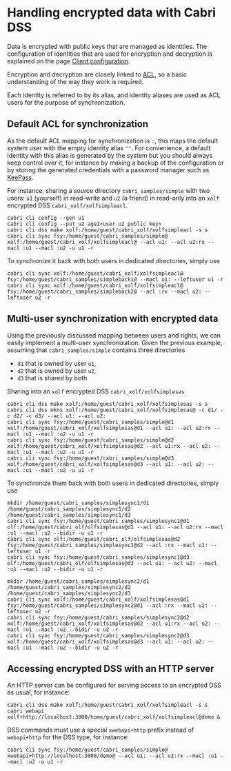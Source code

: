 # Handling encrypted data with Cabri DSS

Data is encrypted with public keys that are managed as identities.
The configuration of identities that are used for encryption and decryption
is explained on the page [Client configuration](cliconf.md).

Encryption and decryption are closely linked to [ACL](acl.md),
so a basic understanding of the way they work is required.

Each identity is referred to by its alias, and identity aliases
are used as ACL users for the purpose of synchronization.

## Default ACL for synchronization

As the default ACL mapping for synchronization is `:`, this maps the default system user
with the empty identity alias `""`.
For convenience, a default identity with this alias is generated by the system
but you should always keep control over it,
for instance by making a backup of the configuration or by storing the generated credentials
with a password manager such as [KeePass](https://keepass.info/).

For instance, sharing a source directory `cabri_samples/simple`
with two users: `u1` (yourself) in read-write and `u2` (a friend) in read-only
into an `xolf` encrypted DSS `cabri_xolf/xolfsimpleacl`.

    cabri cli config --gen u1
    cabri cli config --put u2 age1<user u2 public key>
    cabri cli dss make xolf:/home/guest/cabri_xolf/xolfsimpleacl -s s
    cabri cli sync fsy:/home/guest/cabri_samples/simple@ xolf:/home/guest/cabri_xolf/xolfsimpleacl@ --acl u1: --acl u2:rx --macl :u1 --macl :u2 -u u1 -r

To synchronize it back with both users in dedicated directories, simply use

    cabri cli sync xolf:/home/guest/cabri_xolf/xolfsimpleacl@ fsy:/home/guest/cabri_samples/simpleback1@ --macl u1: --leftuser u1 -r
    cabri cli sync xolf:/home/guest/cabri_xolf/xolfsimpleacl@ fsy:/home/guest/cabri_samples/simpleback2@ --acl :rx --macl u2: --leftuser u2 -r

## Multi-user synchronization with encrypted data

Using the previously discussed mapping between users and rights,
we can easily implement a multi-user synchronization.
Given the previous example, assuming that `cabri_samples/simple` contains
three directories

- `d1` that is owned by user `u1`,
- `d2` that is owned by user `u2`,
- `d3` that is shared by both

Sharing into an `xolf` encrypted DSS `cabri_xolf/xolfsimplesas`

    cabri cli dss make xolf:/home/guest/cabri_xolf/xolfsimplesas -s s
    cabri cli dss mkns xolf:/home/guest/cabri_xolf/xolfsimplesas@ -c d1/ -c d2/ -c d3/ --acl u1: --acl u2:
    cabri cli sync fsy:/home/guest/cabri_samples/simple@d1 xolf:/home/guest/cabri_xolf/xolfsimplesas@d1 --acl u1: --acl u2:rx --macl :u1 --macl :u2 -u u1 -r
    cabri cli sync fsy:/home/guest/cabri_samples/simple@d2 xolf:/home/guest/cabri_xolf/xolfsimplesas@d2 --acl u1:rx --acl u2: --macl :u1 --macl :u2 -u u1 -r
    cabri cli sync fsy:/home/guest/cabri_samples/simple@d3 xolf:/home/guest/cabri_xolf/xolfsimplesas@d3 --acl u1: --acl u2: --macl :u1 --macl :u2 -u u1 -r

To synchronize them back with both users in dedicated directories, simply use

    mkdir /home/guest/cabri_samples/simplesync1/d1 /home/guest/cabri_samples/simplesync1/d2 /home/guest/cabri_samples/simplesync1/d3
    cabri cli sync fsy:/home/guest/cabri_samples/simplesync1@d1 olf:/home/guest/cabri_olf/olfsimplesas@d1 --acl u1: --acl u2:rx --macl :u1 --macl :u2 --bidir -u u1 -r
    cabri cli sync olf:/home/guest/cabri_olf/olfsimplesas@d2 fsy:/home/guest/cabri_samples/simplesync1@d2 --acl :rx --macl u1: --leftuser u1 -r
    cabri cli sync fsy:/home/guest/cabri_samples/simplesync1@d3 olf:/home/guest/cabri_olf/olfsimplesas@d3 --acl u1: --acl u2: --macl :u1 --macl :u2 --bidir -u u1 -r

    mkdir /home/guest/cabri_samples/simplesync2/d1 /home/guest/cabri_samples/simplesync2/d2 /home/guest/cabri_samples/simplesync2/d3
    cabri cli sync xolf:/home/guest/cabri_xolf/xolfsimplesas@d1 fsy:/home/guest/cabri_samples/simplesync2@d1 --acl :rx --macl u2: --leftuser u2 -r
    cabri cli sync fsy:/home/guest/cabri_samples/simplesync2@d2 xolf:/home/guest/cabri_xolf/xolfsimplesas@d2 --acl u1:rx --acl u2: --macl :u1 --macl :u2 --bidir -u u2 -r
    cabri cli sync fsy:/home/guest/cabri_samples/simplesync2@d3 xolf:/home/guest/cabri_xolf/xolfsimplesas@d3 --acl u1: --acl u2: --macl :u1 --macl :u2 --bidir -u u2 -r

## Accessing encrypted DSS with an HTTP server

An HTTP server can be configured for serving access to an encrypted DSS as usual,
for instance:

    cabri cli dss make xolf:/home/guest/cabri_xolf/xolfsimpleacl -s s
    cabri webapi xolf+http://localhost:3000/home/guest/cabri_xolf/xolfsimpleacl@demo &

DSS commands must use a special `xwebapi+http` prefix instead of `webapi+http` for the DSS type,
for instance:

    cabri cli sync fsy:/home/guest/cabri_samples/simple@ xwebapi+http://localhost:3000/demo@ --acl u1: --acl u2:rx --macl :u1 --macl :u2 -u u1 -r